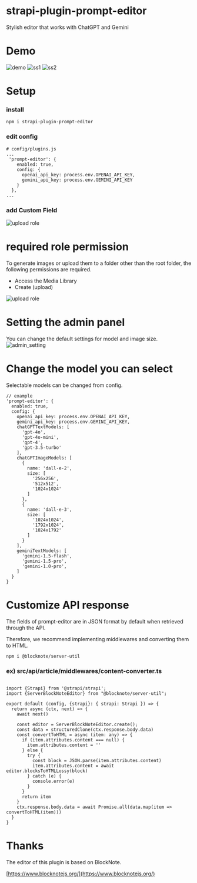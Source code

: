 # strapi-plugin-prompt-editor

Stylish editor that works with ChatGPT and Gemini

# Demo

![demo](https://github.com/yasudacloud/strapi-plugin-prompt-editor/raw/main/docs/demo.gif "Demo")
![ss1](https://github.com/yasudacloud/strapi-plugin-prompt-editor/blob/main/docs/screenshot1.png?raw=true)
![ss2](https://github.com/yasudacloud/strapi-plugin-prompt-editor/blob/main/docs/screenshot2.png?raw=true)

# Setup

### install

```
npm i strapi-plugin-prompt-editor
```

### edit config

```
# config/plugins.js
...
 'prompt-editor': {
    enabled: true,
    config: {
      openai_api_key: process.env.OPENAI_API_KEY,
      gemini_api_key: process.env.GEMINI_API_KEY
    }
  },
...
```

### add Custom Field

![upload role](https://github.com/yasudacloud/strapi-plugin-prompt-editor/blob/main/docs/customfield.png?raw=true)

# required role permission

To generate images or upload them to a folder other than the root folder, the following permissions are required.

- Access the Media Library
- Create (upload)

![upload role](https://github.com/yasudacloud/strapi-plugin-prompt-editor/blob/main/docs/upload_role.png?raw=true)

# Setting the admin panel

You can change the default settings for model and image size.
![admin_setting](https://github.com/yasudacloud/strapi-plugin-prompt-editor/blob/main/docs/admin_setting.png?raw=true)

# Change the model you can select

Selectable models can be changed from config.

```
// example
'prompt-editor': {
  enabled: true,
  config: {
    openai_api_key: process.env.OPENAI_API_KEY,
    gemini_api_key: process.env.GEMINI_API_KEY,
    chatGPTTextModels: [
      'gpt-4o',
      'gpt-4o-mini',
      'gpt-4',
      'gpt-3.5-turbo'
    ],
    chatGPTImageModels: [
      {
        name: 'dall-e-2',
        size: [
          '256x256',
          '512x512',
          '1024x1024'
        ]
      },
      {
        name: 'dall-e-3',
        size: [
          '1024x1024',
          '1792x1024',
          '1024x1792'
        ]
      }
    ],
    geminiTextModels: [
      'gemini-1.5-flash',
      'gemini-1.5-pro',
      'gemini-1.0-pro',
    ]
  }
}
```

# Customize API response
The fields of prompt-editor are in JSON format by default when retrieved through the API.

Therefore, we recommend implementing middlewares and converting them to HTML.
```
npm i @blocknote/server-util
```
### ex) src/api/article/middlewares/content-converter.ts
```

import {Strapi} from '@strapi/strapi';
import {ServerBlockNoteEditor} from "@blocknote/server-util";

export default (config, {strapi}: { strapi: Strapi }) => {
  return async (ctx, next) => {
    await next()

    const editor = ServerBlockNoteEditor.create();
    const data = structuredClone(ctx.response.body.data)
    const convertToHTML = async (item: any) => {
      if (item.attributes.content === null) {
        item.attributes.content = ''
      } else {
        try {
          const block = JSON.parse(item.attributes.content)
          item.attributes.content = await editor.blocksToHTMLLossy(block)
        } catch (e) {
          console.error(e)
        }
      }
      return item
    }
    ctx.response.body.data = await Promise.all(data.map(item => convertToHTML(item)))
  }
}

```

# Thanks
The editor of this plugin is based on BlockNote.

[https://www.blocknotejs.org/](https://www.blocknotejs.org/)
